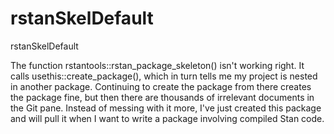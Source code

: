 # rstanSkelDefault
rstanSkelDefault

The function rstantools::rstan_package_skeleton() isn't working right. It calls usethis::create_package(), which in turn tells me my project is nested in another package. Continuing to create the package from there creates the package fine, but then there are thousands of irrelevant documents in the Git pane. Instead of messing with it more, I've just created this package and will pull it when I want to write a package involving compiled Stan code.
